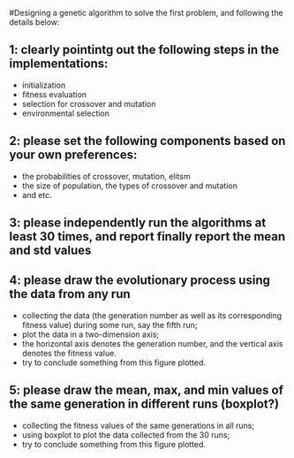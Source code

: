 #Designing a genetic algorithm to solve the first problem, and following the details below:

## 1: clearly pointintg out the following steps in the implementations:
- initialization
- fitness evaluation
- selection for crossover and mutation
- environmental selection


## 2: please set the following components based on your own preferences:

- the probabilities of crossover, mutation, elitsm
- the size of population, the types of crossover and mutation
- and etc.


## 3: please independently run the algorithms at least 30 times, and report finally report the mean and std values

## 4: please draw the evolutionary process using the data from any run
 - collecting the data (the generation number as well as its corresponding fitness value) during some run, say the fifth run;
 - plot the data in a two-dimension axis;
 - the horizontal axis denotes the generation number, and the vertical axis denotes the fitness value.
 - try to conclude something from this figure plotted.
 
## 5: please draw the mean, max, and min values of the same generation in different runs (boxplot?)
 - collecting the fitness values of the same generations in all runs;
 - using boxplot to plot the data collected from the 30 runs;
 - try to conclude something from this figure plotted.
